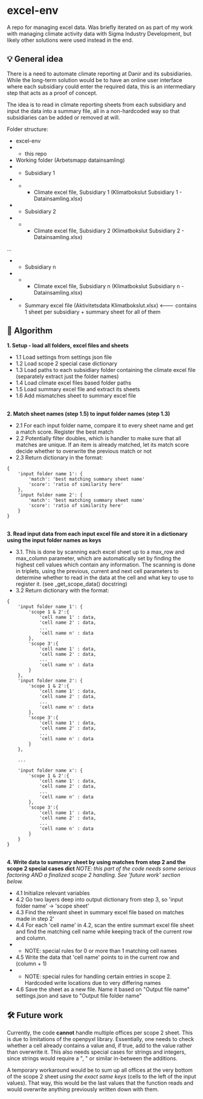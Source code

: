 # excel-env
A repo for managing excel data. Was briefly iterated on as part of my work with managing climate activity data with Sigma Industry Development, but likely other solutions were used instead in the end.

## 💡 General idea
There is a need to automate climate reporting at Danir and its subsidiaries. While the long-term solution would be to have an online user interface where each subsidiary could enter the required data, this is an intermediary step that acts as a proof of concept.

The idea is to read in climate reporting sheets from each subsidiary and input the data into a summary file, all in a non-hardcoded way so that subsidiaries can be added or removed at will.

Folder structure:
- excel-env
- - this repo
- Working folder (Arbetsmapp datainsamling)
- - Subsidiary 1
- - - Climate excel file, Subsidiary 1 (Klimatbokslut Subsidiary 1 - Datainsamling.xlsx)
- - Subsidiary 2
- - - Climate excel file, Subsidiary 2 (Klimatbokslut Subsidiary 2 - Datainsamling.xlsx)

...

- - Subsidiary n
- - - Climate excel file, Subsidiary n (Klimatbokslut Subsidiary n - Datainsamling.xlsx)
- - Summary excel file (Aktivitetsdata Klimatbokslut.xlsx) <--- contains 1 sheet per subsidiary + summary sheet for all of them

## 🤖 Algorithm
**1. Setup - load all folders, excel files and sheets**
- 1.1 Load settings from settings json file
- 1.2 Load scope 2 special case dictionary
- 1.3 Load paths to each subsidiary folder containing the climate excel file (separately extract just the folder names)
- 1.4 Load climate excel files based folder paths
- 1.5 Load summary excel file and extract its sheets
- 1.6 Add mismatches sheet to summary excel file

\
**2. Match sheet names (step 1.5) to input folder names (step 1.3)**
- 2.1 For each input folder name, compare it to every sheet name and get a match score. Register the best match
- 2.2 Potentially filter doubles, which is handler to make sure that all matches are unique. If an item is already matched, let its match score decide whether to overwrite the previous match or not
- 2.3 Return dictionary in the format:

```
{
    'input folder name 1': {
        'match': 'best matching summary sheet name'
        'score': 'ratio of similarity here'
    },
    'input folder name 2': {
        'match': 'best matching summary sheet name'
        'score': 'ratio of similarity here'
    }
}
```

\
**3. Read input data from each input excel file and store it in a dictionary using the input folder names as keys**
- 3.1. This is done by scanning each excel sheet up to a max_row and max_column parameter, which are automatically set by finding the highest cell values which contain any information. The scanning is done in triplets, using the previous, current and next cell parameters to determine whether to read in the data at the cell and what key to use to register it. (see _get_scope_data() docstring)
- 3.2 Return dictionary with the format:

```
{
    'input folder name 1': {
        'scope 1 & 2':{
            'cell name 1' : data,
            'cell name 2' : data,
            ...
            'cell name n' : data        
        },
        'scope 3':{
            'cell name 1' : data,
            'cell name 2' : data,
            ...
            'cell name n' : data        
        }
    },
    'input folder name 2': {
        'scope 1 & 2':{
            'cell name 1' : data,
            'cell name 2' : data,
            ...
            'cell name n' : data
        },
        'scope 3':{
            'cell name 1' : data,
            'cell name 2' : data,
            ...
            'cell name n' : data        
        }    
    },

    ...
    
    'input folder name x': {
        'scope 1 & 2':{
            'cell name 1' : data,
            'cell name 2' : data,
            ...
            'cell name n' : data
        },
        'scope 3':{
            'cell name 1' : data,
            'cell name 2' : data,
            ...
            'cell name n' : data        
        }    
    }
}
```

\
**4. Write data to summary sheet by using matches from step 2 and the scope 2 special cases dict**
*NOTE: this part of the code needs some serious factoring AND a finalized scope 2 handling. See 'future work' section below.*
- 4.1 Initialize relevant variables
- 4.2 Go two layers deep into output dictionary from step 3, so 'input folder name' -> 'scope sheet'
- 4.3 Find the relevant sheet in summary excel file based on matches made in step 2'
- 4.4 For each 'cell name' in 4.2, scan the entire summart excel file sheet and find the matching cell name while keeping track of the current row and column.
- - NOTE: special rules for 0 or more than 1 matching cell names
- 4.5 Write the data that 'cell name' points to in the current row and (column + 1)
- - NOTE: special rules for handling certain entries in scope 2. Hardcoded write locations due to very differing names
- 4.6 Save the sheet as a new file. Name it based on "Output file name" settings.json and save to "Output file folder name"

## 🛠 Future work
Currently, the code **cannot** handle multiple offices per scope 2 sheet. This is due to limitations of the openpyxl library. Essentially, one needs to check whether a cell already contains a value and, if true, add to the value rather than overwrite it. This also needs special cases for strings and integers, since strings would require a ", " or similar in-between the additions.

A temporary workaround would be to sum up all offices at the very bottom of the scope 2 sheet *using the exact same keys* (cells to the left of the input values). That way, this would be the last values that the function reads and would overwrite anything previously written down with them.
